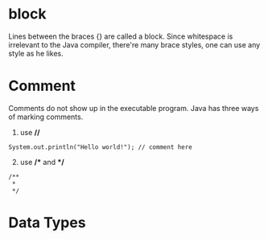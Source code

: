# block
Lines between the braces {} are called a block.
Since whitespace is irrelevant to the Java compiler, there're many brace styles, one can use any style as he likes. 

# Comment
Comments do not show up in the executable program. 
Java has three ways of marking comments. 
1. use **//**
```
System.out.println("Hello world!"); // comment here
```
2. use __/*__ and __*/__
```
/**
 *
 */
```
# Data Types

